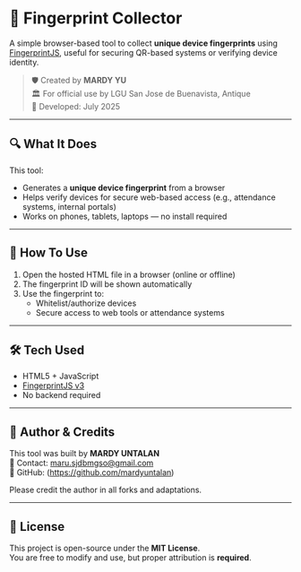 # 📱 Fingerprint Collector

A simple browser-based tool to collect **unique device fingerprints** using [FingerprintJS](https://fingerprint.com/), useful for securing QR-based systems or verifying device identity.

> 🛡️ Created by **MARDY YU**  
> 🏛️ For official use by LGU San Jose de Buenavista, Antique  
> 📅 Developed: July 2025

---

## 🔍 What It Does

This tool:
- Generates a **unique device fingerprint** from a browser
- Helps verify devices for secure web-based access (e.g., attendance systems, internal portals)
- Works on phones, tablets, laptops — no install required

---

## 🔗 How To Use

1. Open the hosted HTML file in a browser (online or offline)
2. The fingerprint ID will be shown automatically
3. Use the fingerprint to:
   - Whitelist/authorize devices
   - Secure access to web tools or attendance systems

---

## 🛠️ Tech Used

- HTML5 + JavaScript
- [FingerprintJS v3](https://fingerprint.com)
- No backend required

---

## 👤 Author & Credits

This tool was built by **MARDY UNTALAN**  
📧 Contact: maru.sjdbmgso@gmail.com  
🔗 GitHub: (https://github.com/mardyuntalan)

Please credit the author in all forks and adaptations.

---

## 📄 License

This project is open-source under the **MIT License**.  
You are free to modify and use, but proper attribution is **required**.


